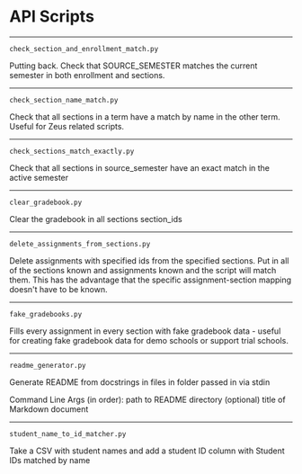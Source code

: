 API Scripts
===
---
`check_section_and_enrollment_match.py`

Putting back. Check that SOURCE_SEMESTER matches the current semester in both enrollment and sections.

---
`check_section_name_match.py`

Check that all sections in a term have a match by name in the other term.
Useful for Zeus related scripts.


---
`check_sections_match_exactly.py`

Check that all sections in source_semester have an exact match in the active semester

---
`clear_gradebook.py`

Clear the gradebook in all sections section_ids

---
`delete_assignments_from_sections.py`

Delete assignments with specified ids from the specified sections.
Put in all of the sections known and assignments known and the script will match them.
This has the advantage that the specific assignment-section mapping doesn't have to be known.


---
`fake_gradebooks.py`


Fills every assignment in every section with fake gradebook data - useful
for creating fake gradebook data for demo schools or support trial schools.


---
`readme_generator.py`

Generate README from docstrings in files in folder passed in via stdin

Command Line Args (in order):
    path to README directory
    (optional) title of Markdown document


---
`student_name_to_id_matcher.py`

Take a CSV with student names and add a student ID column with Student IDs matched by name

